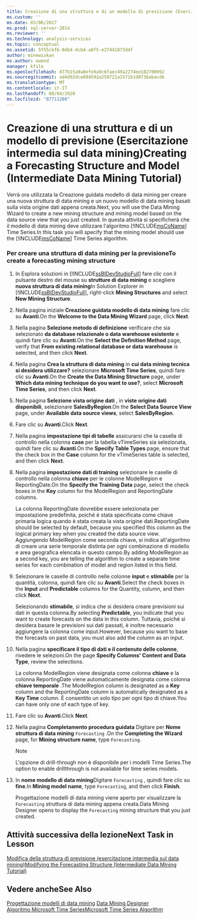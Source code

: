 ```yaml
---
title: Creazione di una struttura e di un modello di previsione (Esercitazione intermedia sul data mining) | Microsoft Docs
ms.custom: ''
ms.date: 03/06/2017
ms.prod: sql-server-2014
ms.reviewer: ''
ms.technology: analysis-services
ms.topic: conceptual
ms.assetid: 5f55cbf6-0db4-4cb4-a0f5-e27441873d4f
author: minewiskan
ms.author: owend
manager: kfile
ms.openlocfilehash: d77b15a9a8efe9a9c6faec49a2274ee182706992
ms.sourcegitcommit: ad4d92dce894592a259721a1571b1d8736abacdb
ms.translationtype: MT
ms.contentlocale: it-IT
ms.lasthandoff: 08/04/2020
ms.locfileid: "87711208"
---
```

# <a name="creating-a-forecasting-structure-and-model-intermediate-data-mining-tutorial"></a><span data-ttu-id="a10d5-102">Creazione di una struttura e di un modello di previsione (Esercitazione intermedia sul data mining)</span><span class="sxs-lookup"><span data-stu-id="a10d5-102">Creating a Forecasting Structure and Model (Intermediate Data Mining Tutorial)</span></span>
  <span data-ttu-id="a10d5-103">Verrà ora utilizzata la Creazione guidata modello di data mining per creare una nuova struttura di data mining e un nuovo modello di data mining basati sulla vista origine dati appena creata.</span><span class="sxs-lookup"><span data-stu-id="a10d5-103">Next, you will use the Data Mining Wizard to create a new mining structure and mining model based on the data source view that you just created.</span></span> <span data-ttu-id="a10d5-104">In questa attività si specificherà che il modello di data mining deve utilizzare l'algoritmo [!INCLUDE[msCoName](../includes/msconame-md.md)] Time Series.</span><span class="sxs-lookup"><span data-stu-id="a10d5-104">In this task you will specify that the mining model should use the [!INCLUDE[msCoName](../includes/msconame-md.md)] Time Series algorithm.</span></span>  
  
### <a name="to-create-a-forecasting-mining-structure"></a><span data-ttu-id="a10d5-105">Per creare una struttura di data mining per la previsione</span><span class="sxs-lookup"><span data-stu-id="a10d5-105">To create a forecasting mining structure</span></span>  
  
1.  <span data-ttu-id="a10d5-106">In Esplora soluzioni in [!INCLUDE[ssBIDevStudioFull](../includes/ssbidevstudiofull-md.md)] fare clic con il pulsante destro del mouse su **strutture di data mining** e scegliere **nuova struttura di data mining**</span><span class="sxs-lookup"><span data-stu-id="a10d5-106">In Solution Explorer in [!INCLUDE[ssBIDevStudioFull](../includes/ssbidevstudiofull-md.md)], right-click **Mining Structures** and select **New Mining Structure**.</span></span>  
  
2.  <span data-ttu-id="a10d5-107">Nella pagina iniziale **Creazione guidata modello di data mining** fare clic su **Avanti**.</span><span class="sxs-lookup"><span data-stu-id="a10d5-107">On the **Welcome to the Data Mining Wizard** page, click **Next**.</span></span>  
  
3.  <span data-ttu-id="a10d5-108">Nella pagina **Selezione metodo di definizione** verificare che sia selezionato **da database relazionale o data warehouse esistente** e quindi fare clic su **Avanti**.</span><span class="sxs-lookup"><span data-stu-id="a10d5-108">On the **Select the Definition Method** page, verify that **From existing relational database or data warehouse** is selected, and then click **Next**.</span></span>  
  
4.  <span data-ttu-id="a10d5-109">Nella pagina **Crea la struttura di data mining** in **cui data mining tecnica si desidera utilizzare?** selezionare **Microsoft Time Series**, quindi fare clic su **Avanti**.</span><span class="sxs-lookup"><span data-stu-id="a10d5-109">On the **Create the Data Mining Structure** page, under **Which data mining technique do you want to use?**, select **Microsoft Time Series**, and then click **Next**.</span></span>  
  
5.  <span data-ttu-id="a10d5-110">Nella pagina **Selezione vista origine dati** , in **viste origine dati disponibili**, selezionare **SalesByRegion**.</span><span class="sxs-lookup"><span data-stu-id="a10d5-110">On the **Select Data Source View** page, under **Available data source views**, select **SalesByRegion**.</span></span>  
  
6.  <span data-ttu-id="a10d5-111">Fare clic su **Avanti**.</span><span class="sxs-lookup"><span data-stu-id="a10d5-111">Click **Next**.</span></span>  
  
7.  <span data-ttu-id="a10d5-112">Nella pagina **impostazione tipi di tabelle** assicurarsi che la casella di controllo nella colonna **case** per la tabella vTimeSeries sia selezionata, quindi fare clic su **Avanti**.</span><span class="sxs-lookup"><span data-stu-id="a10d5-112">On the **Specify Table Types** page, ensure that the check box in the **Case** column for the vTimeSeries table is selected, and then click **Next**.</span></span>  
  
8.  <span data-ttu-id="a10d5-113">Nella pagina **impostazione dati di training** selezionare le caselle di controllo nella colonna **chiave** per le colonne ModelRegion e ReportingDate.</span><span class="sxs-lookup"><span data-stu-id="a10d5-113">On the **Specify the Training Data** page, select the check boxes in the **Key** column for the ModelRegion and ReportingDate columns.</span></span>  
  
     <span data-ttu-id="a10d5-114">La colonna ReportingDate dovrebbe essere selezionata per impostazione predefinita, poiché è stata specificata come chiave primaria logica quando è stata creata la vista origine dati.</span><span class="sxs-lookup"><span data-stu-id="a10d5-114">ReportingDate should be selected by default, because you specified this column as the logical primary key when you created the data source view.</span></span> <span data-ttu-id="a10d5-115">Aggiungendo ModelRegion come seconda chiave, si indica all'algoritmo di creare una serie temporale distinta per ogni combinazione di modello e area geografica elencata in questo campo.</span><span class="sxs-lookup"><span data-stu-id="a10d5-115">By adding ModelRegion as a second key, you are telling the algorithm to create a separate time series for each combination of model and region listed in this field.</span></span>  
  
9. <span data-ttu-id="a10d5-116">Selezionare le caselle di controllo nelle colonne **input** e **stimabile** per la quantità, colonna, quindi fare clic su **Avanti**.</span><span class="sxs-lookup"><span data-stu-id="a10d5-116">Select the check boxes in the **Input** and **Predictable** columns for the Quantity, column, and then click **Next**.</span></span>  
  
     <span data-ttu-id="a10d5-117">Selezionando **stimabile**, si indica che si desidera creare previsioni sui dati in questa colonna.</span><span class="sxs-lookup"><span data-stu-id="a10d5-117">By selecting **Predictable**, you indicate that you want to create forecasts on the data in this column.</span></span> <span data-ttu-id="a10d5-118">Tuttavia, poiché si desidera basare le previsioni sui dati passati, è inoltre necessario aggiungere la colonna come input.</span><span class="sxs-lookup"><span data-stu-id="a10d5-118">However, because you want to base the forecasts on past data, you must also add the column as an input.</span></span>  
  
10. <span data-ttu-id="a10d5-119">Nella pagina **specificare il tipo di dati e il contenuto delle colonne**, rivedere le selezioni.</span><span class="sxs-lookup"><span data-stu-id="a10d5-119">On the page **Specify Columns' Content and Data Type**, review the selections.</span></span>  
  
     <span data-ttu-id="a10d5-120">La colonna ModelRegion viene designata come colonna **chiave** e la colonna ReportingDate viene automaticamente designata come colonna **chiave temporale** .</span><span class="sxs-lookup"><span data-stu-id="a10d5-120">The ModelRegion column is designated as a **Key** column and the ReportingDate column is automatically designated as a **Key Time** column.</span></span> <span data-ttu-id="a10d5-121">È consentito un solo tipo per ogni tipo di chiave.</span><span class="sxs-lookup"><span data-stu-id="a10d5-121">You can have only one of each type of key.</span></span>  
  
11. <span data-ttu-id="a10d5-122">Fare clic su **Avanti**.</span><span class="sxs-lookup"><span data-stu-id="a10d5-122">Click **Next**.</span></span>  
  
12. <span data-ttu-id="a10d5-123">Nella pagina **Completamento procedura guidata** Digitare per **Nome struttura di data mining** `Forecasting` .</span><span class="sxs-lookup"><span data-stu-id="a10d5-123">On the **Completing the Wizard** page, for **Mining structure name**, type `Forecasting`.</span></span>  
  
    > [!NOTE]  
    >  <span data-ttu-id="a10d5-124">L'opzione di drill-through non è disponibile per i modelli Time Series.</span><span class="sxs-lookup"><span data-stu-id="a10d5-124">The option to enable drillthrough is not available for time series models.</span></span>  
  
13. <span data-ttu-id="a10d5-125">In **nome modello di data mining**Digitare `Forecasting` , quindi fare clic su **fine**.</span><span class="sxs-lookup"><span data-stu-id="a10d5-125">In **Mining model name**, type `Forecasting`, and then click **Finish**.</span></span>  
  
     <span data-ttu-id="a10d5-126">Progettazione modelli di data mining viene aperto per visualizzare la `Forecasting` struttura di data mining appena creata.</span><span class="sxs-lookup"><span data-stu-id="a10d5-126">Data Mining Designer opens to display the `Forecasting` mining structure that you just created.</span></span>  
  
## <a name="next-task-in-lesson"></a><span data-ttu-id="a10d5-127">Attività successiva della lezione</span><span class="sxs-lookup"><span data-stu-id="a10d5-127">Next Task in Lesson</span></span>  
 [<span data-ttu-id="a10d5-128">Modifica della struttura di previsione &#40;esercitazione intermedia sul data mining&#41;</span><span class="sxs-lookup"><span data-stu-id="a10d5-128">Modifying the Forecasting Structure &#40;Intermediate Data Mining Tutorial&#41;</span></span>](../../2014/tutorials/modifying-the-forecasting-structure-intermediate-data-mining-tutorial.md)  
  
## <a name="see-also"></a><span data-ttu-id="a10d5-129">Vedere anche</span><span class="sxs-lookup"><span data-stu-id="a10d5-129">See Also</span></span>  
 <span data-ttu-id="a10d5-130">[Progettazione modelli di data mining](../../2014/analysis-services/data-mining/data-mining-designer.md) </span><span class="sxs-lookup"><span data-stu-id="a10d5-130">[Data Mining Designer](../../2014/analysis-services/data-mining/data-mining-designer.md) </span></span>  
 [<span data-ttu-id="a10d5-131">Algoritmo Microsoft Time Series</span><span class="sxs-lookup"><span data-stu-id="a10d5-131">Microsoft Time Series Algorithm</span></span>](../../2014/analysis-services/data-mining/microsoft-time-series-algorithm.md)  
  
  
